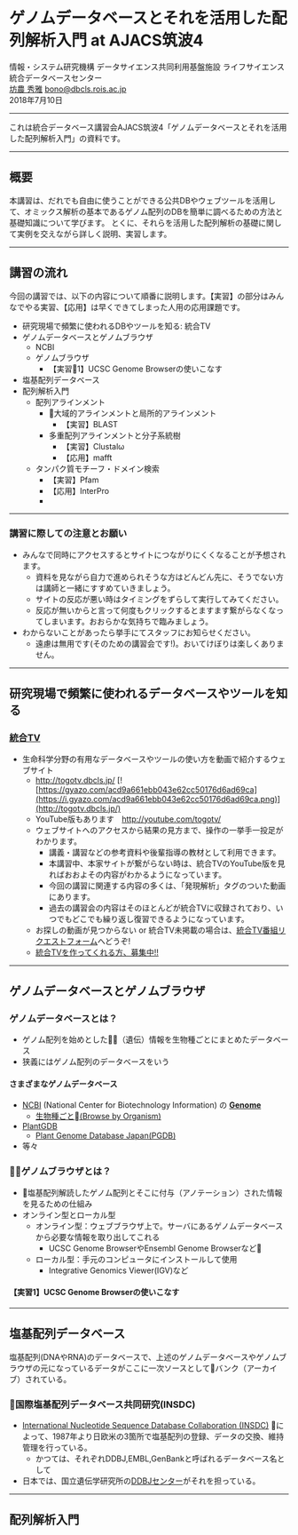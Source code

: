 # ゲノムデータベースとそれを活用した配列解析入門 at AJACS筑波4

情報・システム研究機構 データサイエンス共同利用基盤施設 ライフサイエンス統合データベースセンター  
[坊農 秀雅](http://dbcls.jp/~bono/) bono@dbcls.rois.ac.jp  
2018年7月10日


----

これは統合データベース講習会AJACS筑波4「ゲノムデータベースとそれを活用した配列解析入門」の資料です。

----

## 概要

本講習は、だれでも自由に使うことができる公共DBやウェブツールを活用して、オミックス解析の基本であるゲノム配列のDBを簡単に調べるための方法と基礎知識について学びます。
とくに、それらを活用した配列解析の基礎に関して実例を交えながら詳しく説明、実習します。

----

## 講習の流れ
今回の講習では、以下の内容について順番に説明します。【実習】の部分はみんなでやる実習、【応用】は早くできてしまった人用の応用課題です。

- 研究現場で頻繁に使われるDBやツールを知る: 統合TV
- ゲノムデータベースとゲノムブラウザ
  - NCBI
  - ゲノムブラウザ
    - 【実習1】UCSC Genome Browserの使いこなす
- 塩基配列データベース
- 配列解析入門
  - 配列アラインメント
    - 大域的アラインメントと局所的アラインメント
      - 【実習】BLAST
    - 多重配列アラインメントと分子系統樹
      - 【実習】Clustalω
      - 【応用】mafft
  - タンパク質モチーフ・ドメイン検索
    - 【実習】Pfam
    - 【応用】InterPro
    -
----

### 講習に際しての注意とお願い

- みんなで同時にアクセスするとサイトにつながりにくくなることが予想されます。
    - 資料を見ながら自力で進められそうな方はどんどん先に、そうでない方は講師と一緒にすすめていきましょう。
    - サイトの反応が悪い時はタイミングをずらして実行してみてください。
    - 反応が無いからと言って何度もクリックするとますます繋がらなくなってしまいます。おおらかな気持ちで臨みましょう。
- わからないことがあったら挙手にてスタッフにお知らせください。
    - 遠慮は無用です(そのための講習会です!)。おいてけぼりは楽しくありません。

----

## 研究現場で頻繁に使われるデータベースやツールを知る
### [統合TV](https://dbcls.rois.ac.jp/services.html#TogoTV_ja)
- 生命科学分野の有用なデータベースやツールの使い方を動画で紹介するウェブサイト
    - http://togotv.dbcls.jp/ [![https://gyazo.com/acd9a661ebb043e62cc50176d6ad69ca](https://i.gyazo.com/acd9a661ebb043e62cc50176d6ad69ca.png)](http://togotv.dbcls.jp/)
    - YouTube版もあります　http://youtube.com/togotv/
    - ウェブサイトへのアクセスから結果の見方まで、操作の一挙手一投足がわかります。
        - 講義・講習などの参考資料や後輩指導の教材として利用できます。
        - 本講習中、本家サイトが繋がらない時は、統合TVのYouTube版を見ればおおよその内容がわかるようになっています。
        - 今回の講習に関連する内容の多くは、「発現解析」タグのついた動画にあります。
        - 過去の講習会の内容はそのほとんどが統合TVに収録されており、いつでもどこでも繰り返し復習できるようになっています。
    - お探しの動画が見つからない or 統合TV未掲載の場合は、[統合TV番組リクエストフォーム](http://togotv.dbcls.jp/ja/contact.html)へどうぞ!
    - [統合TVを作ってくれる方、募集中!!](https://twitter.com/bonohu/status/747954940157399040)

----

## ゲノムデータベースとゲノムブラウザ
### ゲノムデータベースとは？
- ゲノム配列を始めとした（遺伝）情報を生物種ごとにまとめたデータベース
- 狭義にはゲノム配列のデータベースをいう

#### さまざまなゲノムデータベース
- [NCBI](https://www.ncbi.nlm.nih.gov/) (National Center for Biotechnology Information) の [**Genome**](https://www.ncbi.nlm.nih.gov/genome/)
  - [生物種ごと(Browse by Organism)](https://www.ncbi.nlm.nih.gov/genome/browse#!/overview/)
- [PlantGDB](http://www.plantgdb.org)
  - [Plant Genome Database Japan(PGDB)](http://pgdbj.jp/)
- 等々


### ゲノムブラウザとは？

- 塩基配列解読したゲノム配列とそこに付与（アノテーション）された情報を見るための仕組み
- オンライン型とローカル型
  - オンライン型：ウェブブラウザ上で。サーバにあるゲノムデータベースから必要な情報を取り出してこれる
    - UCSC Genome BrowserやEnsembl Genome Browserなど
  - ローカル型：手元のコンピュータにインストールして使用
    - Integrative Genomics Viewer(IGV)など

#### 【実習1】UCSC Genome Browserの使いこなす

----

## 塩基配列データベース

塩基配列(DNAやRNA)のデータベースで、上述のゲノムデータベースやゲノムブラウザの元になっているデータがここに一次ソースとしてバンク（アーカイブ）されている。

### 国際塩基配列データベース共同研究(INSDC)

- [International Nucleotide Sequence Database Collaboration (INSDC)](http://www.insdc.org/) によって、1987年より日欧米の3箇所で塩基配列の登録、データの交換、維持管理を行っている。
  - かつては、それぞれDDBJ,EMBL,GenBankと呼ばれるデータベース名として
- 日本では、国立遺伝学研究所の[DDBJセンター](https://www.ddbj.nig.ac.jp/)がそれを担っている。

----

## 配列解析入門
